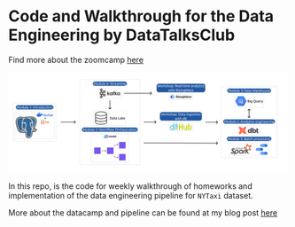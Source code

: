 # Code and Walkthrough for the Data Engineering by DataTalksClub
Find more about the zoomcamp <a href='https://dezoomcamp.streamlit.app/'>here</a>

<img alt='pipeline' src='https://github.com/DataTalksClub/data-engineering-zoomcamp/raw/main/images/architecture/arch_v3_workshops.jpg'>

In this repo, is the code for weekly walkthrough of homeworks and implementation of the data engineering pipeline for `NYTaxi` dataset.

More about the datacamp and pipeline can be found at my blog post <a href='https://moh1tt.vercel.app/blog/NYTaxi'>here</a>
